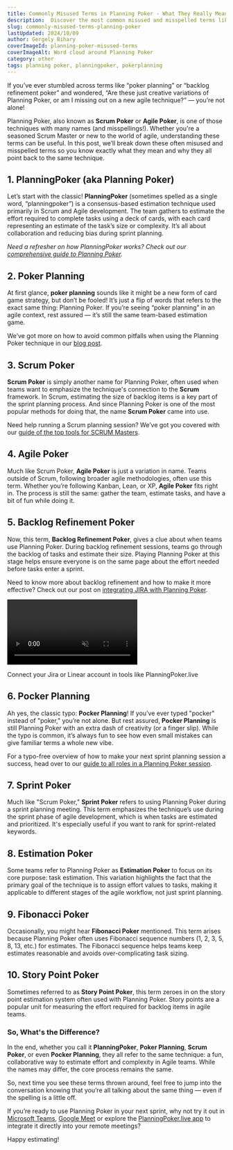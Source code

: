 ```yaml
---
title: Commonly Misused Terms in Planning Poker - What They Really Mean
description:  Discover the most common misused and misspelled terms like 'PlanningPoker,' 'Scrum Poker,' and 'Backlog Refinement Poker' that all point to the popular agile estimation technique, Planning Poker. Learn the differences and boost your agile team’s efficiency with this lighthearted guide.
slug: commonly-misused-terms-planning-poker
lastUpdated: 2024/10/09
author: Gergely Bihary
coverImageId: planning-poker-misused-terms
coverImageAlt: Word cloud around Planning Poker
category: other
tags: planning poker, planningpoker, pokerplanning
---
```


If you’ve ever stumbled across terms like “poker planning” or “backlog refinement poker” and wondered, “Are these just creative variations of Planning Poker, or am I missing out on a new agile technique?” — you’re not alone!

Planning Poker, also known as **Scrum Poker** or **Agile Poker**, is one of those techniques with many names (and misspellings!). Whether you're a seasoned Scrum Master or new to the world of agile, understanding these terms can be useful. In this post, we’ll break down these often misused and misspelled terms so you know exactly what they mean and why they all point back to the same technique.

<div class="separator"></div>

## **1. PlanningPoker (aka Planning Poker)**

Let’s start with the classic! **PlanningPoker** (sometimes spelled as a single word, “planningpoker”) is a consensus-based estimation technique used primarily in Scrum and Agile development. The team gathers to estimate the effort required to complete tasks using a deck of cards, with each card representing an estimate of the task’s size or complexity. It’s all about collaboration and reducing bias during sprint planning.

*Need a refresher on how PlanningPoker works? Check out our [comprehensive guide to Planning Poker](https://planningpoker.live/knowledge-base/planning-poker-guide-agile-estimation-techniques).*

<div class="separator"></div>

## **2. Poker Planning**

At first glance, **poker planning** sounds like it might be a new form of card game strategy, but don’t be fooled! It’s just a flip of words that refers to the exact same thing: Planning Poker. If you’re seeing “poker planning” in an agile context, rest assured — it’s still the same team-based estimation game.

We’ve got more on how to avoid common pitfalls when using the Planning Poker technique in our [blog post](https://planningpoker.live/knowledge-base/common-mistakes-planning-poker).

<div class="separator"></div>

## **3. Scrum Poker**

**Scrum Poker** is simply another name for Planning Poker, often used when teams want to emphasize the technique's connection to the **Scrum** framework. In Scrum, estimating the size of backlog items is a key part of the sprint planning process. And since Planning Poker is one of the most popular methods for doing that, the name **Scrum Poker** came into use.

Need help running a Scrum planning session? We’ve got you covered with our [guide of the top tools for SCRUM Masters](https://planningpoker.live/knowledge-base/essential-scrum-master-tools).

<div class="separator"></div>

## **4. Agile Poker**

Much like Scrum Poker, **Agile Poker** is just a variation in name. Teams outside of Scrum, following broader agile methodologies, often use this term. Whether you’re following Kanban, Lean, or XP, **Agile Poker** fits right in. The process is still the same: gather the team, estimate tasks, and have a bit of fun while doing it.

<div class="separator"></div>

## **5. Backlog Refinement Poker**

Now, this term, **Backlog Refinement Poker**, gives a clue about when teams use Planning Poker. During backlog refinement sessions, teams go through the backlog of tasks and estimate their size. Playing Planning Poker at this stage helps ensure everyone is on the same page about the effort needed before tasks enter a sprint.

Need to know more about backlog refinement and how to make it more effective? Check out our post on [integrating JIRA with Planning Poker](https://planningpoker.live/knowledge-base/how-to-estimate-jira-issues-with-planning-poker).

<div class="image-container">
    <video alt="PlanningPoker.live integrates with Jira and Linear" src="https://res.cloudinary.com/dtvhnllmc/video/upload/v1682358351/Jira_Optimized_2_tugns9.mp4" autoplay loop muted playsinline></video>
    <p>Connect your Jira or Linear account in tools like PlanningPoker.live</p>
</div>

<div class="separator"></div>

## **6. Pocker Planning**

Ah yes, the classic typo: **Pocker Planning**! If you’ve ever typed "pocker" instead of "poker," you’re not alone. But rest assured, **Pocker Planning** is still Planning Poker with an extra dash of creativity (or a finger slip). While the typo is common, it’s always fun to see how even small mistakes can give familiar terms a whole new vibe.

For a typo-free overview of how to make your next sprint planning session a success, head over to our [guide to all roles in a Planning Poker session](https://planningpoker.live/knowledge-base/planning-poker-and-the-scrum-roles).

<div class="separator"></div>

## **7. Sprint Poker**

Much like "Scrum Poker," **Sprint Poker** refers to using Planning Poker during a sprint planning meeting. This term emphasizes the technique’s use during the sprint phase of agile development, which is when tasks are estimated and prioritized. It's especially useful if you want to rank for sprint-related keywords.

<div class="separator"></div>

## **8. Estimation Poker**

Some teams refer to Planning Poker as **Estimation Poker** to focus on its core purpose: task estimation. This variation highlights the fact that the primary goal of the technique is to assign effort values to tasks, making it applicable to different stages of the agile workflow, not just sprint planning.

<div class="separator"></div>

## **9. Fibonacci Poker**

Occasionally, you might hear **Fibonacci Poker** mentioned. This term arises because Planning Poker often uses Fibonacci sequence numbers (1, 2, 3, 5, 8, 13, etc.) for estimates. The Fibonacci sequence helps teams keep estimates reasonable and avoids over-complicating task sizing.

<div class="separator"></div>

## **10. Story Point Poker**

Sometimes referred to as **Story Point Poker**, this term zeroes in on the story point estimation system often used with Planning Poker. Story points are a popular unit for measuring the effort required for backlog items in agile teams.

<div class="separator"></div>

### So, What's the Difference?

In the end, whether you call it **PlanningPoker**, **Poker Planning**, **Scrum Poker**, or even **Pocker Planning**, they all refer to the same technique: a fun, collaborative way to estimate effort and complexity in Agile teams. While the names may differ, the core process remains the same.

So, next time you see these terms thrown around, feel free to jump into the conversation knowing that you’re all talking about the same thing — even if the spelling is a little off.

<div class="separator"></div>

If you’re ready to use Planning Poker in your next sprint, why not try it out in [Microsoft Teams](https://planningpoker.live/integrations/teams), [Google Meet](https://planningpoker.live/integrations/meet) or explore the [PlanningPoker.live app](https://planningpoker.live/) to integrate it directly into your remote meetings?

Happy estimating!
